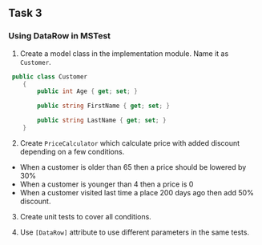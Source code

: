 ## Task 3

### Using DataRow in MSTest

1. Create a model class in the implementation module. Name it as ```Customer```.

```cs
 public class Customer
    {
        public int Age { get; set; }

        public string FirstName { get; set; }

        public string LastName { get; set; }
    }
```

2. Create ```PriceCalculator``` which calculate price with added discount depending on a few conditions.

 - When a customer is older than 65 then a price should be lowered by 30%
 - When a customer is younger than 4 then a price is 0
 - When a customer visited last time a place 200 days ago then add 50% discount.

3. Create unit tests to cover all conditions.

4. Use ```[DataRow]``` attribute to use different parameters in the same tests. 
